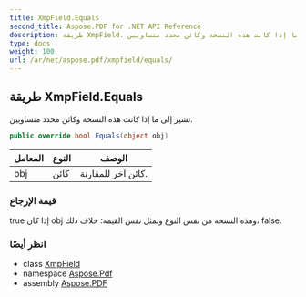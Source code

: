 ```yaml
---
title: XmpField.Equals
second_title: Aspose.PDF for .NET API Reference
description: طريقة XmpField. تشير إلى ما إذا كانت هذه النسخة وكائن محدد متساويين
type: docs
weight: 100
url: /ar/net/aspose.pdf/xmpfield/equals/
---
```

## طريقة XmpField.Equals

تشير إلى ما إذا كانت هذه النسخة وكائن محدد متساويين.

```csharp
public override bool Equals(object obj)
```

| المعامل | النوع | الوصف |
| --- | --- | --- |
| obj | كائن | كائن آخر للمقارنة. |

### قيمة الإرجاع

true إذا كان obj وهذه النسخة من نفس النوع وتمثل نفس القيمة؛ خلاف ذلك، false.

### انظر أيضًا

* class [XmpField](../)
* namespace [Aspose.Pdf](../../../aspose.pdf/)
* assembly [Aspose.PDF](../../../)
